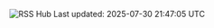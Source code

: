 ![RSS Hub](https://img.shields.io/badge/📰_RSS_Hub-Updated_every_6h-brightgreen)
Last updated: 2025-07-30 21:47:05 UTC
